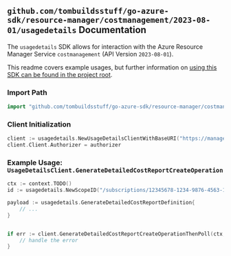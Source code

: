 
## `github.com/tombuildsstuff/go-azure-sdk/resource-manager/costmanagement/2023-08-01/usagedetails` Documentation

The `usagedetails` SDK allows for interaction with the Azure Resource Manager Service `costmanagement` (API Version `2023-08-01`).

This readme covers example usages, but further information on [using this SDK can be found in the project root](https://github.com/tombuildsstuff/go-azure-sdk/tree/main/docs).

### Import Path

```go
import "github.com/tombuildsstuff/go-azure-sdk/resource-manager/costmanagement/2023-08-01/usagedetails"
```


### Client Initialization

```go
client := usagedetails.NewUsageDetailsClientWithBaseURI("https://management.azure.com")
client.Client.Authorizer = authorizer
```


### Example Usage: `UsageDetailsClient.GenerateDetailedCostReportCreateOperation`

```go
ctx := context.TODO()
id := usagedetails.NewScopeID("/subscriptions/12345678-1234-9876-4563-123456789012/resourceGroups/some-resource-group")

payload := usagedetails.GenerateDetailedCostReportDefinition{
	// ...
}


if err := client.GenerateDetailedCostReportCreateOperationThenPoll(ctx, id, payload); err != nil {
	// handle the error
}
```
